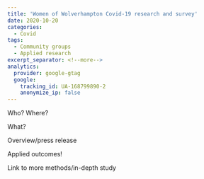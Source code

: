 ```yaml
---
title: 'Women of Wolverhampton Covid-19 research and survey'
date: 2020-10-20
categories:
  - Covid
tags:
  - Community groups
  - Applied research
excerpt_separator: <!--more-->
analytics:
  provider: google-gtag
  google:
    tracking_id: UA-168799890-2
    anonymize_ip: false
---
```


Who? Where?

What?

Overview/press release

Applied outcomes!

Link to more methods/in-depth study
